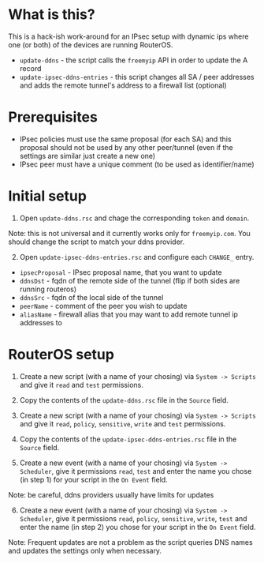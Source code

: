 # What is this?

This is a hack-ish work-around for an IPsec setup with dynamic ips  where one (or both) of the devices are running RouterOS.

- `update-ddns` - the script calls the `freemyip` API in order to update the A record
- `update-ipsec-ddns-entries` - this script changes all SA / peer addresses and adds the remote tunnel's address to a firewall list (optional)

# Prerequisites

- IPsec policies must use the same proposal (for each SA) and this proposal should not be used by any other peer/tunnel (even if the settings are similar just create a new one)
- IPsec peer must have a unique comment (to be used as identifier/name)

# Initial setup

1. Open `update-ddns.rsc` and chage the corresponding `token` and `domain`.

Note: this is not universal and it currently works only for `freemyip.com`. You should change the script to match your ddns provider.

2. Open `update-ipsec-ddns-entries.rsc` and configure each `CHANGE_` entry.

- `ipsecProposal` - IPsec proposal name, that you want to update
- `ddnsDst` - fqdn of the remote side of the tunnel (flip if both sides are running routeros)
- `ddnsSrc` - fqdn of the local side of the tunnel
- `peerName` - comment of the peer you wish to update
- `aliasName` - firewall alias that you may want to add remote tunnel ip addresses to

# RouterOS setup

1. Create a new script (with a name of your chosing) via `System -> Scripts` and give it `read` and `test` permissions.
2. Copy the contents of the `update-ddns.rsc` file in the `Source` field.

3. Create a new script (with a name of your chosing) via `System -> Scripts` and give it `read`, `policy`, `sensitive`, `write` and `test` permissions.
4. Copy the contents of the `update-ipsec-ddns-entries.rsc` file in the `Source` field.

5. Create a new event (with a name of your chosing) via `System -> Scheduler`, give it permissions `read`, `test` and enter the name you chose (in step 1) for your script in the `On Event` field.

Note: be careful, ddns providers usually have limits for updates

6.  Create a new event (with a name of your chosing) via `System -> Scheduler`, give it permissions `read`, `policy`, `sensitive`, `write`, `test` and enter the name (in step 2) you chose for your script in the `On Event` field.

Note: Frequent updates are not a problem as the script queries DNS names and updates the settings only  when necessary.
